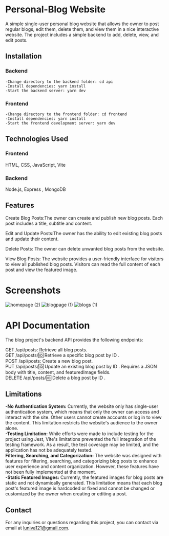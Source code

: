 # Personal-Blog Website

A simple single-user personal blog website that allows the owner to post regular blogs, edit them, delete them, and view them in a nice interactive website. The project includes a simple backend to add, delete, view, and edit posts.

## Installation
  ### Backend
    -Change directory to the backend folder: cd api
    -Install dependencies: yarn install
    -Start the backend server: yarn dev
  ### Frontend
    -Change directory to the frontend folder: cd frontend
    -Install dependencies: yarn install
    -Start the frontend development server: yarn dev

## Technologies Used
 ### Frontend
  HTML, CSS, JavaScript, Vite 
  ### Backend
  Node.js, Express , MongoDB 
    
## Features
Create Blog Posts:The owner can create and publish new blog posts. Each post includes a title, subtitle and content.

Edit and Update Posts:The owner has the ability to edit existing blog posts and update their content.

Delete Posts: The owner can delete unwanted blog posts from the website.

View Blog Posts: The website provides a user-friendly interface for visitors to view all published blog posts. Visitors can read the full content of each post and view the featured image.

# Screenshots<br/>


![homepage (2)](https://github.com/zeph11/Personal-Blog/assets/67690169/9a58c0ed-ad81-4ecb-994f-6cd134f719ff)
![blogpage (1)](https://github.com/zeph11/Personal-Blog/assets/67690169/56655a96-4be3-47c2-ab37-0cf3f7d24b1b)
![blogs (1)](https://github.com/zeph11/Personal-Blog/assets/67690169/1b6dff20-6635-4539-a643-85b7cef48d38)

# API Documentation
The blog project's backend API provides the following endpoints:<br/>

GET /api/posts: Retrieve all blog posts.<br/>
GET /api/posts/:id: Retrieve a specific blog post by ID .<br/>
POST /api/posts: Create a new blog post. <br/>
PUT /api/posts/:id: Update an existing blog post by ID . Requires a JSON body with title, content, and featuredImage fields.<br/>
DELETE /api/posts/:id: Delete a blog post by ID .<br/>

## Limitations
  **-No Authentication System:**  Currently, the website only has single-user authentication system, which means that only the owner can access and interact with the site. Other users cannot create accounts or log in to        view the content. This limitation restricts the website's audience to the owner alone.<br/>
  **-Testing Limitation:**  While efforts were made to include testing for the project using Jest, Vite's limitations prevented the full integration of the testing framework. As a result, the test coverage may be limited, and  the application has not be adequately tested.<br/>
  **Filtering, Searching, and Categorization:** The website was designed with features for filtering, searching, and categorizing blog posts to enhance user experience and content organization. However, these features have not been fully implemented at the moment. <br/>
  **-Static Featured Images:** Currently, the featured images for blog posts are static and not dynamically generated. This limitation means that each blog post's featured image is hardcoded or fixed and cannot be changed or customized by the owner when creating or editing a post. <br/>



## Contact
For any inquiries or questions regarding this project, you can contact via email at luniva121@gmail.com.
